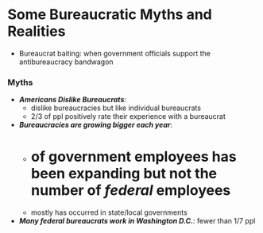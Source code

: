 # Some Bureaucratic Myths and Realities
- Bureaucrat baiting: when government officials support the antibureaucracy bandwagon

### Myths
- **_Americans Dislike Bureaucrats_**: 
	- dislike bureaucracies but like individual bureaucrats
	- 2/3 of ppl positively rate their experience with a bureaucrat
- **_Bureaucracies are growing bigger each year_**: 
	- # of government employees has been expanding but not the number of _federal_ employees
	- mostly has occurred in state/local governments
- **_Many federal bureaucrats work in Washington D.C._**: fewer than 1/7 ppl 
